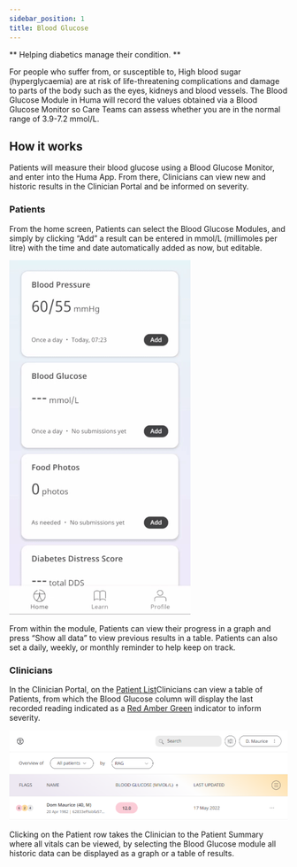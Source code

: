 ```yaml
---
sidebar_position: 1
title: Blood Glucose
---
```


** Helping diabetics manage their condition. **

For people who suffer from, or susceptible to, High blood sugar (hyperglycaemia) are at risk of life-threatening complications and damage to parts of the body such as the eyes, kidneys and blood vessels. The Blood Glucose Module in Huma will record the values obtained via a Blood Glucose Monitor so Care Teams can assess whether you are in the normal range of 3.9-7.2 mmol/L.

## How it works

Patients will measure their blood glucose using a Blood Glucose Monitor, and enter into the Huma App. From there, Clinicians can view new and historic results in the Clinician Portal and be informed on severity.  

### Patients

From the home screen, Patients can select the Blood Glucose Modules, and simply by clicking “Add” a result can be entered in mmol/L (millimoles per litre) with the time and date automatically added as now, but editable. 

![Add a blood glucose result](./assets/blood-glucose.gif)

From within the module, Patients can view their progress in a graph and press “Show all data” to view previous results in a table. Patients can also set a daily, weekly, or monthly reminder to help keep on track.

### Clinicians

In the Clinician Portal, on the [Patient List](/data-collection/features/navigation/portal/patient-list/)Clinicians can view a table of Patients, from which the Blood Glucose column will display the last recorded reading indicated as a [Red Amber Green](/data-collection/features/flags-and-rag/) indicator to inform severity. 

![View blood glucose from the Patient List](./assets/cp-patient-list-blood-glucose.png)

Clicking on the Patient row takes the Clinician to the Patient Summary where all vitals can be viewed, by selecting the Blood Glucose module all historic data can be displayed as a graph or a table of results.
